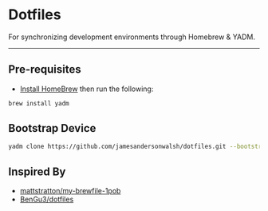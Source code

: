 # Dotfiles

For synchronizing development environments through Homebrew & YADM.

<hr />

## Pre-requisites

- [Install HomeBrew](https://docs.brew.sh/Installation) then run the following:
```bash
brew install yadm
```

## Bootstrap Device

```bash
yadm clone https://github.com/jamesandersonwalsh/dotfiles.git --bootstrap
```

## Inspired By

- [mattstratton/my-brewfile-1pob](https://dev.to/mattstratton/my-brewfile-1pob)
- [BenGu3/dotfiles](https://github.com/BenGu3/dotfiles/blob/main/README.md)
